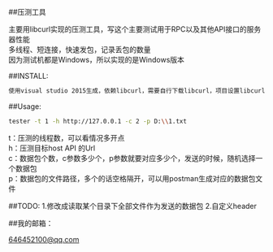 ##压测工具

主要用libcurl实现的压测工具，写这个主要测试用于RPC以及其他API接口的服务器性能<br>
多线程、短连接，快速发包，记录丢包的数量<br>
因为测试机都是Windows，所以实现的是Windows版本<br>

##INSTALL:
```Bash
使用visual studio 2015生成，依赖libcurl，需要自行下载libcurl，项目设置libcurl库路径才能正确编译
```

##Usage:
```Bash
tester -t 1 -h http://127.0.0.1 -c 2 -p D:\\1.txt
```

t：压测的线程数，可以看情况多开点 <br>
h：压测目标host API 的Url<br>
c：数据包个数，c参数多少个，p参数就要对应多少个，发送的时候，随机选择一个数据包<br>
p：数据包的文件路径，多个的话空格隔开，可以用postman生成对应的数据包文件<br>

##TODO:
1.修改成读取某个目录下全部文件作为发送的数据包
2.自定义header

##我的邮箱：
  
646452100@qq.com
